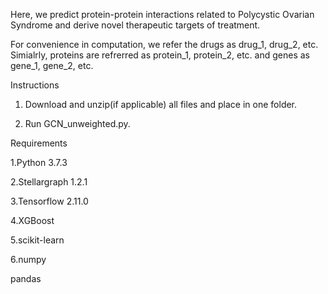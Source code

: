 Here, we predict protein-protein interactions related to Polycystic Ovarian Syndrome and derive novel therapeutic targets of treatment.

For convenience in computation, we refer the drugs as drug_1, drug_2, etc. Simialrly, proteins are refrerred as protein_1, protein_2, etc. and genes as gene_1, gene_2, etc.

Instructions

1. Download and unzip(if applicable) all files and place in one folder.

2. Run GCN_unweighted.py.

Requirements

1.Python 3.7.3

2.Stellargraph 1.2.1

3.Tensorflow 2.11.0

4.XGBoost

5.scikit-learn

6.numpy

pandas
